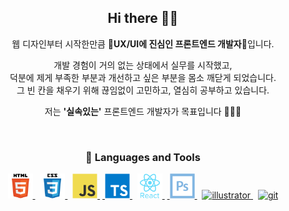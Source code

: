 <h2 align="center">Hi there 👋🏻</h3>

<p align="center">웹 디자인부터 시작한만큼 🌟<b>UX/UI에 진심인 프론트엔드 개발자</b>🌟입니다.</p>
<p align="center">개발 경험이 거의 없는 상태에서 실무를 시작했고, <br />덕분에 제게 부족한 부분과 개선하고 싶은 부분을 몸소 깨닫게 되었습니다.<br />
그 빈 칸을 채우기 위해 끊임없이 고민하고, 열심히 공부하고 있습니다.</p>
<p align="center">저는 <b>'실속있는'</b> 프론트엔드 개발자가 목표입니다 👩🏻‍💻</p>

<br/>

<h3 align="center">🔨 Languages and Tools</h3>
<p align="center"> <a href="https://www.w3.org/html/" target="_blank" rel="noreferrer"> <img src="https://raw.githubusercontent.com/devicons/devicon/master/icons/html5/html5-original-wordmark.svg" alt="html5" width="40" height="40"/> </a> &nbsp; <a href="https://www.w3schools.com/css/" target="_blank" rel="noreferrer"> <img src="https://raw.githubusercontent.com/devicons/devicon/master/icons/css3/css3-original-wordmark.svg" alt="css3" width="40" height="40"/> </a>    &nbsp; <a href="https://developer.mozilla.org/en-US/docs/Web/JavaScript" target="_blank" rel="noreferrer"> <img src="https://raw.githubusercontent.com/devicons/devicon/master/icons/javascript/javascript-original.svg" alt="javascript" width="40" height="40"/> </a>   &nbsp;<a href="https://www.typescriptlang.org/" target="_blank" rel="noreferrer"> <img src="https://raw.githubusercontent.com/devicons/devicon/master/icons/typescript/typescript-original.svg" alt="typescript" width="40" height="40"/> </a>  &nbsp; <a href="https://reactjs.org/" target="_blank" rel="noreferrer"> <img src="https://raw.githubusercontent.com/devicons/devicon/master/icons/react/react-original-wordmark.svg" alt="react" width="40" height="40"/> </a>  &nbsp;<a href="https://www.photoshop.com/en" target="_blank" rel="noreferrer"> <img src="https://raw.githubusercontent.com/devicons/devicon/master/icons/photoshop/photoshop-line.svg" alt="photoshop" width="40" height="40"/> </a> &nbsp; <a href="https://www.adobe.com/in/products/illustrator.html" target="_blank" rel="noreferrer"> <img src="https://www.vectorlogo.zone/logos/adobe_illustrator/adobe_illustrator-icon.svg" alt="illustrator" width="40" height="40"/> </a>&nbsp; <a href="https://git-scm.com/" target="_blank" rel="noreferrer"> <img src="https://www.vectorlogo.zone/logos/git-scm/git-scm-icon.svg" alt="git" width="40" height="40"/> </a></p>
<br/>

